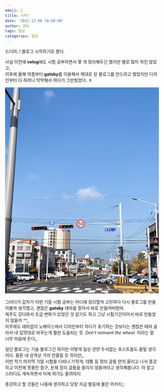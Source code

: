 ```yaml
---
emoji: 👋
title: 시작!
date: '2021-12-06 10:00:00'
author: JFe
tags: 일상
categories: 일상
---
```


드디어..! 블로그 시작하기로 했다.  

사실 이전에 **velog**에도 시험 공부하면서 몇 개 정리해두긴 했지만 별로 많이 하진 않았고,   
이후에 올해 여름부터 **gatsby**를 이용해서 제대로 된 블로그를 만드려고 했었지만 디자인부터 다 하려니 막막해서 하다가 그만뒀었다..ㅎ

![Jeju-pic.jpg](Jeju-pic.jpg)

그러다가 갑자기 이번 기말 시험 공부는 어디에 정리할까 고민하다 다시 블로그를 만들어볼까 생각했고, 괜찮은 **gatsby** 테마를 찾아서 바로 만들어버렸따.  
제주도 갔다와서 조금 변화가 있었던 것 같기도 하고 그냥 시험기간이어서 바로 만들었지 않을까 ^^,,  
아무래도 테마없이 노베이스에서 디자인부터 하다가 포기하는 것보다는 괜찮은 테마 골라서 내 입맛대로 바꾸는게 훨씬 도움되는 듯.  *Don't reinvent the wheel.* 이라는 말 너무 마음에 든다,,

일단 블로그는 기술 블로그긴 하지만 이렇게 일상 관련 두서없는 포스트들도 올릴 생각이다. 물론 내 성격상 거의 안올릴 듯 하지만,,  
이번 학기 마지막 기말 시험들 디비나 기학개, 데통 등 정리 글들 먼저 올리고 나서 종강하고 이전에 못올린 컴구, 운체 정리 글들을 올리지 않을까라고 생각해봅니다. 아 알고 스터디도 계속하면서 이제 여기도 올려야지  

종강하고 할 것들은 나중에 생각하고 당장 지금 발등에 불은 어카지;;  

